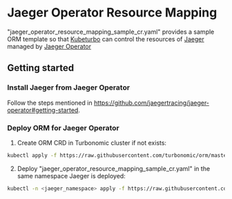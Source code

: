 # Jaeger Operator Resource Mapping

"jaeger_operator_resource_mapping_sample_cr.yaml" provides a sample ORM template so that [Kubeturbo](https://github.com/turbonomic/kubeturbo) can control the resources of [Jaeger](https://www.jaegertracing.io/) managed by [Jaeger Operator](https://github.com/jaegertracing/jaeger-operator)

## Getting started

### Install Jaeger from Jaeger Operator
Follow the steps mentioned in https://github.com/jaegertracing/jaeger-operator#getting-started.

### Deploy ORM for Jaeger Operator
1. Create ORM CRD in Turbonomic cluster if not exists:
```bash
kubectl apply -f https://raw.githubusercontent.com/turbonomic/orm/master/config/crd/bases/turbo_operator_resource_mapping_crd.yaml
```
2. Deploy "jaeger_operator_resource_mapping_sample_cr.yaml" in the same namespace Jaeger is deployed:
```bash
kubectl -n <jaeger_namespace> apply -f https://raw.githubusercontent.com/turbonomic/orm/master/config/samples/jaeger_orm/jaeger_operator_resource_mapping_sample_cr.yaml
```